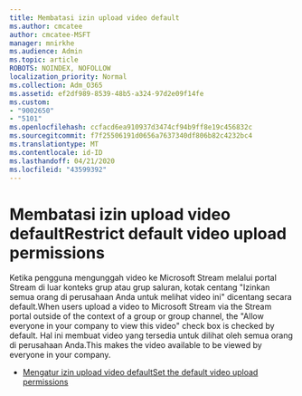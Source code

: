 ```yaml
---
title: Membatasi izin upload video default
ms.author: cmcatee
author: cmcatee-MSFT
manager: mnirkhe
ms.audience: Admin
ms.topic: article
ROBOTS: NOINDEX, NOFOLLOW
localization_priority: Normal
ms.collection: Adm_O365
ms.assetid: ef2df989-8539-48b5-a324-97d2e09f14fe
ms.custom:
- "9002650"
- "5101"
ms.openlocfilehash: ccfacd6ea910937d3474cf94b9ff8e19c456832c
ms.sourcegitcommit: f7f25506191d0656a7637340df806b82c4232bc4
ms.translationtype: MT
ms.contentlocale: id-ID
ms.lasthandoff: 04/21/2020
ms.locfileid: "43599392"
---
```

# <a name="restrict-default-video-upload-permissions"></a><span data-ttu-id="2f45c-102">Membatasi izin upload video default</span><span class="sxs-lookup"><span data-stu-id="2f45c-102">Restrict default video upload permissions</span></span>

<span data-ttu-id="2f45c-103">Ketika pengguna mengunggah video ke Microsoft Stream melalui portal Stream di luar konteks grup atau grup saluran, kotak centang "Izinkan semua orang di perusahaan Anda untuk melihat video ini" dicentang secara default.</span><span class="sxs-lookup"><span data-stu-id="2f45c-103">When users upload a video to Microsoft Stream via the Stream portal outside of the context of a group or group channel, the "Allow everyone in your company to view this video" check box is checked by default.</span></span> <span data-ttu-id="2f45c-104">Hal ini membuat video yang tersedia untuk dilihat oleh semua orang di perusahaan Anda.</span><span class="sxs-lookup"><span data-stu-id="2f45c-104">This makes the video available to be viewed by everyone in your company.</span></span>

- [<span data-ttu-id="2f45c-105">Mengatur izin upload video default</span><span class="sxs-lookup"><span data-stu-id="2f45c-105">Set the default video upload permissions</span></span>](https://docs.microsoft.com/stream/default-video-permissions)
